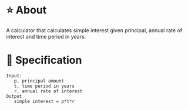 # ⭐ About
A calculator that calculates simple interest given principal, annual rate of interest and time period in years.    

# 📝 Specification
```
Input:
   p, principal amount
   t, time period in years
   r, annual rate of interest
Output
   simple interest = p*t*r
```
